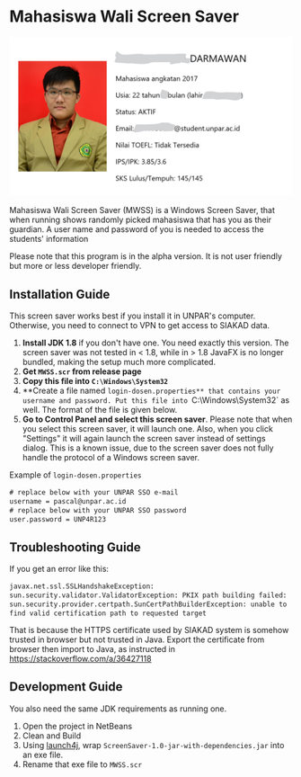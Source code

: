 # Mahasiswa Wali Screen Saver

![screenshot](screenshot.jpg)

Mahasiswa Wali Screen Saver (MWSS) is a Windows Screen Saver, that when running
shows randomly picked mahasiswa that has you as their guardian. A user name
and password of you is needed to access the students' information

Please note that this program is in the alpha version. It is not user friendly
but more or less developer friendly.

## Installation Guide

This screen saver works best if you install it in UNPAR's computer. Otherwise,
you need to connect to VPN to get access to SIAKAD data.

1. **Install JDK 1.8** if you don't have one. You need exactly this version. The screen saver was not tested in < 1.8, while in > 1.8 JavaFX is no longer bundled, making the setup much more complicated.
2. **Get `MWSS.scr` from release page**
3. **Copy this file into `C:\Windows\System32`**
4. **Create a file named `login-dosen.properties** that contains your username and password. Put this file into `C:\Windows\System32` as well. The format of the file is given below.
5. **Go to Control Panel and select this screen saver**. Please note that when you select this screen saver, it will launch one. Also, when you click "Settings" it will again launch the screen saver instead of settings dialog. This is a known issue, due to the screen saver does not fully handle the protocol of a Windows screen saver.

Example of `login-dosen.properties`

```properties
# replace below with your UNPAR SSO e-mail
username = pascal@unpar.ac.id
# replace below with your UNPAR SSO password
user.password = UNP4R123
```

## Troubleshooting Guide

If you get an error like this:

```
javax.net.ssl.SSLHandshakeException: sun.security.validator.ValidatorException: PKIX path building failed: sun.security.provider.certpath.SunCertPathBuilderException: unable to find valid certification path to requested target
```

That is because the HTTPS certificate used by SIAKAD system is somehow trusted in browser but not trusted in Java. Export the certificate from browser then import to Java, as instructed in https://stackoverflow.com/a/36427118

## Development Guide

You also need the same JDK requirements as running one.

1. Open the project in NetBeans
2. Clean and Build
3. Using [launch4j](http://launch4j.sourceforge.net/), wrap `ScreenSaver-1.0-jar-with-dependencies.jar` into an exe file.
4. Rename that exe file to `MWSS.scr`
